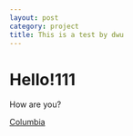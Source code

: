 ```yaml
---
layout: post
category: project
title: This is a test by dwu
---
```

# Hello!111

How are you?

[Columbia](http://www.columbia.edu)